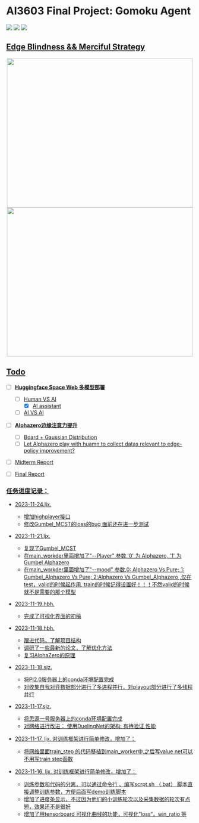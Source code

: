 # AI3603 Final Project: Gomoku Agent

<a href='https://github.com/Lijiaxin0111/AI_3603_BIGHOME'><img src='https://img.shields.io/badge/Project-Page-Green'></a> 
<a href='https://notes.sjtu.edu.cn/dl9X8nY6TOSIFltbUP5y2g'><img src='https://img.shields.io/badge/MidtermReport-PDF-red'></a> <a href='https://huggingface.co/spaces/Gomoku-Zero/Demo'><img src='https://img.shields.io/badge/%F0%9F%A4%97%20Hugging%20Face-Spaces-blue'> 


## Edge Blindness && Merciful Strategy


<div align="center">
  <img width="500" height="400" src="https://github.com/Lijiaxin0111/AI_3603_BIGHOME/assets/91367324/c6c4afdf-33a7-4d4d-b157-d0cc4750be57"/>
  
<img width="500" height="400" src="https://github.com/Lijiaxin0111/AI_3603_BIGHOME/assets/91367324/52af3158-7183-448a-beee-97c1abdad6f8"/>  
</div>









## Todo
- [ ] **Huggingface Space Web 多模型部署**
  - [ ] Human VS AI
    - [x] AI assistant
  - [ ] AI VS AI
- [ ] **Alphazero边缘注意力提升**
    - [ ] Board + Gaussian Distribution
    - [ ] Let Alphazero play with huamn to collect datas relevant to edge-policy improvement?
- [ ] Midterm Report
- [ ] Final Report





### 任务进度记录：
- 2023-11-24.ljx.
  - 增加highplayer接口
  - 修改Gumbel_MCST的loss的bug 面前还在进一步测试


- 2023-11-21.ljx.
  - 复现了Gumbel_MCST
  - 在main_workder里面增加了"--Player" 参数,'0' 为 Alphazero, '1' 为 Gumbel Alphazero 
  - 在main_workder里面增加了"--mood" 参数,0: Alphazero Vs Pure;  1: Gumbel_Alphazero Vs Pure; 2:Alphazero Vs Gumbel_Alphazero ,仅在test，valid的时候起作用, train的时候记得设置好！！！不然valid的时候就不是需要的那个模型

- 2023-11-19.hbh.
  - 完成了可视化界面的初稿
  
- 2023-11-18.hbh.
  - 跟进代码，了解项目结构
  - 调研了一些最新的论文，了解优化方法
  - 复习AlphaZero的原理

- 2023-11-18.sjz.
  -  将PI2.0服务器上的conda环境配置完成
  -  对收集自我对弈数据部分进行了多进程并行，对playout部分进行了多线程并行

- 2023-11-17.sjz.
  -  将思源一号服务器上的conda环境配置完成
  -  对网络进行改进： 使用DuelingNet的架构: 有待验证 性能

- 2023-11-17. ljx. 对训练框架进行简单修改，增加了：
  - 将网络里面train_step 的代码移植到main_worker中,之后写value net可以不用写train step函数

- 2023-11-16. ljx. 对训练框架进行简单修改，增加了：
  - 训练参数和代码的分离，可以通过命令行 、编写scrpt.sh （.bat） 脚本直接调整训练参数，方便后面写demo训练脚本
  - 增加了进度条显示，不过因为他们的小训练轮次以及采集数据的轮次有点短，效果还不是很好
  - 增加了用tensorboard 可视化曲线的功能，可视化”loss“，win_ratio 等

